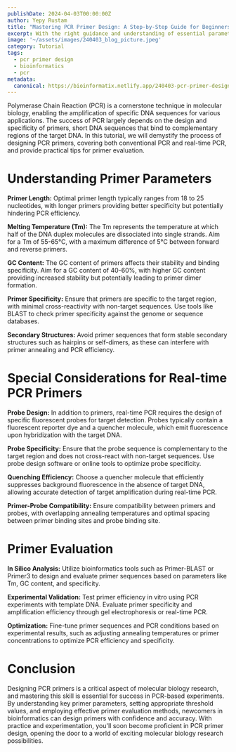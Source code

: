 ```yaml
---
publishDate: 2024-04-03T00:00:00Z
author: Yepy Rustam
title: "Mastering PCR Primer Design: A Step-by-Step Guide for Beginners"
excerpt: With the right guidance and understanding of essential parameters, anyone can master the art of designing primers for both conventional and real-time PCR. In this tutorial, we provide a comprehensive step-by-step guide, covering key parameters to consider, threshold values for each parameter, and methods to evaluate primer efficiency.  
image: '~/assets/images/240403_blog_picture.jpeg'
category: Tutorial
tags:
  - pcr primer design
  - bioinformatics
  - pcr
metadata:
  canonical: https://bioinformatix.netlify.app/240403-pcr-primer-design
---
```


Polymerase Chain Reaction (PCR) is a cornerstone technique in molecular biology, enabling the amplification of specific DNA sequences for various applications. The success of PCR largely depends on the design and specificity of primers, short DNA sequences that bind to complementary regions of the target DNA. In this tutorial, we will demystify the process of designing PCR primers, covering both conventional PCR and real-time PCR, and provide practical tips for primer evaluation.

# Understanding Primer Parameters

**Primer Length:** Optimal primer length typically ranges from 18 to 25 nucleotides, with longer primers providing better specificity but potentially hindering PCR efficiency.

**Melting Temperature (Tm):** The Tm represents the temperature at which half of the DNA duplex molecules are dissociated into single strands. Aim for a Tm of 55-65°C, with a maximum difference of 5°C between forward and reverse primers.

**GC Content:** The GC content of primers affects their stability and binding specificity. Aim for a GC content of 40-60%, with higher GC content providing increased stability but potentially leading to primer dimer formation.

**Primer Specificity:** Ensure that primers are specific to the target region, with minimal cross-reactivity with non-target sequences. Use tools like BLAST to check primer specificity against the genome or sequence databases.

**Secondary Structures:** Avoid primer sequences that form stable secondary structures such as hairpins or self-dimers, as these can interfere with primer annealing and PCR efficiency.

# Special Considerations for Real-time PCR Primers

**Probe Design:** In addition to primers, real-time PCR requires the design of specific fluorescent probes for target detection. Probes typically contain a fluorescent reporter dye and a quencher molecule, which emit fluorescence upon hybridization with the target DNA.

**Probe Specificity:** Ensure that the probe sequence is complementary to the target region and does not cross-react with non-target sequences. Use probe design software or online tools to optimize probe specificity.

**Quenching Efficiency:** Choose a quencher molecule that efficiently suppresses background fluorescence in the absence of target DNA, allowing accurate detection of target amplification during real-time PCR.

**Primer-Probe Compatibility:** Ensure compatibility between primers and probes, with overlapping annealing temperatures and optimal spacing between primer binding sites and probe binding site.

# Primer Evaluation

**In Silico Analysis:** Utilize bioinformatics tools such as Primer-BLAST or Primer3 to design and evaluate primer sequences based on parameters like Tm, GC content, and specificity.

**Experimental Validation:** Test primer efficiency in vitro using PCR experiments with template DNA. Evaluate primer specificity and amplification efficiency through gel electrophoresis or real-time PCR.

**Optimization:** Fine-tune primer sequences and PCR conditions based on experimental results, such as adjusting annealing temperatures or primer concentrations to optimize PCR efficiency and specificity.

# Conclusion

Designing PCR primers is a critical aspect of molecular biology research, and mastering this skill is essential for success in PCR-based experiments. By understanding key primer parameters, setting appropriate threshold values, and employing effective primer evaluation methods, newcomers in bioinformatics can design primers with confidence and accuracy. With practice and experimentation, you'll soon become proficient in PCR primer design, opening the door to a world of exciting molecular biology research possibilities.

